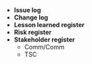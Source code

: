 * **Issue log**
* **Change log**
* **Lesson learned register**
* **Risk register**
* **Stakeholder register** 
  * Comm/Comm
  * TSC
